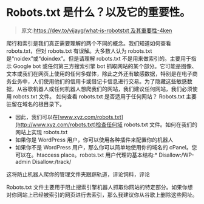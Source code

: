 # Robots.txt 是什么？以及它的重要性。

> 原文:[https://dev.to/vijayg/what-is-robotstxt 及其重要性-4ken](https://dev.to/vijayg/what-is-robotstxt--and-its-importance-4ken)

爬行和索引是我们真正需要理解的两个不同的概念。我们知道如何查看 robots.txt，但对 robots.txt 有误解。大多数人认为 robots.txt 是“noidex”或“doindex”。但是请理解 robots.txt 不是用来做索引的。主要用于指示 Google bot 或任何第三方搜索引擎 bot 抓取网站的某个部分。它可能是图像、文本或我们在网页上使用的任何多媒体，除此之外还有敏感数据，特别是在电子商务业务中，人们使用他们的信用卡或借记卡信息进行交易。为了隐藏这些敏感数据，从谷歌机器人或任何机器人想爬我们的网站，我们建议任何网站，我们必须使用 robots.txt 文件。
如何查看 robots.txt 是否适用于任何网站？
Robots.txt 主要驻留在域名的根目录下。

*   因此，我们可以在[www.xyz.com/robots.txt](http://www.xyz.com/robots.txt)检查任何域 robots.txt 文件。如何在我们的网站上实现 robots.txt
*   如果你是 WordPress 用户，你可以使用各种插件来配置你的机器人
*   如果你不是 WordPress 用户，那么你可以简单地使用你的域名的 cPanel。您可以在。htaccess place。robots.txt 用户代理的基本结构:* Disallow:/WP-admin Disallow:/track/

这将防止机器人爬你的管理文件夹跟踪轨道，评论饲料，评论

Robots.txt 文件主要用于阻止搜索引擎机器人抓取你网站的特定部分。如果你想对你网站上已经被索引的网页进行去索引，那么我建议你从谷歌上删除这些网址。
